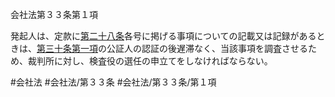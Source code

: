 会社法第３３条第１項

発起人は、定款に[第二十八条](会社法＿＿＿＿第２８条)各号に掲げる事項についての記載又は記録があるときは、[第三十条第一項](会社法＿＿＿＿第３０条第１項)の公証人の認証の後遅滞なく、当該事項を調査させるため、裁判所に対し、検査役の選任の申立てをしなければならない。

#会社法
#会社法/第３３条
#会社法/第３３条/第１項
